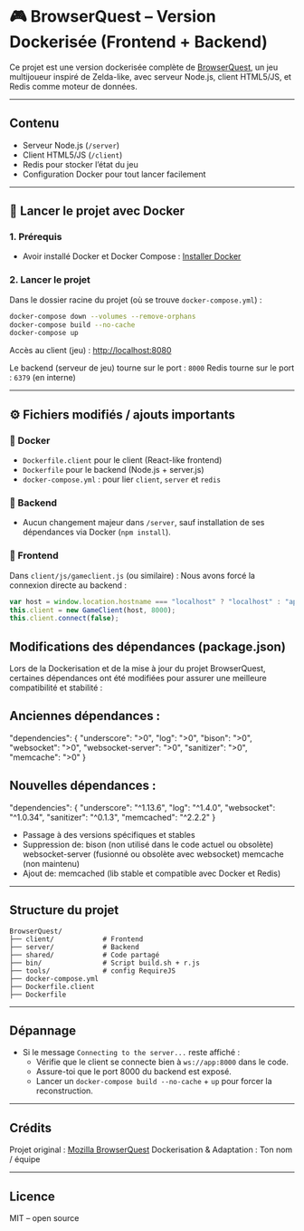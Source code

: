 
# 🎮 BrowserQuest – Version Dockerisée (Frontend + Backend)

Ce projet est une version dockerisée complète de [BrowserQuest](https://github.com/mozilla/BrowserQuest), un jeu multijoueur inspiré de Zelda-like, avec serveur Node.js, client HTML5/JS, et Redis comme moteur de données.

---

## Contenu

- Serveur Node.js (`/server`)
- Client HTML5/JS (`/client`)
- Redis pour stocker l’état du jeu
- Configuration Docker pour tout lancer facilement

---

## 🐳 Lancer le projet avec Docker

### 1. Prérequis

- Avoir installé Docker et Docker Compose :
   [Installer Docker](https://docs.docker.com/get-docker/)

### 2. Lancer le projet

Dans le dossier racine du projet (où se trouve `docker-compose.yml`) :

```bash
docker-compose down --volumes --remove-orphans
docker-compose build --no-cache
docker-compose up
```

Accès au client (jeu) :
[http://localhost:8080](http://localhost:8080)

Le backend (serveur de jeu) tourne sur le port : `8000`
Redis tourne sur le port : `6379` (en interne)

---

## ⚙️ Fichiers modifiés / ajouts importants

### 🔧 Docker

- `Dockerfile.client` pour le client (React-like frontend)
- `Dockerfile` pour le backend (Node.js + server.js)
- `docker-compose.yml` : pour lier `client`, `server` et `redis`

### 🔧 Backend

- Aucun changement majeur dans `/server`, sauf installation de ses dépendances via Docker (`npm install`).

### 🔧 Frontend

Dans `client/js/gameclient.js` (ou similaire) :
Nous avons forcé la connexion directe au backend :

```js
var host = window.location.hostname === "localhost" ? "localhost" : "app";
this.client = new GameClient(host, 8000);
this.client.connect(false);
```

## Modifications des dépendances (package.json)
Lors de la Dockerisation et de la mise à jour du projet BrowserQuest, certaines dépendances ont été modifiées pour assurer une meilleure compatibilité et stabilité :

## Anciennes dépendances :

"dependencies": {
  "underscore": ">0",
  "log": ">0",
  "bison": ">0",
  "websocket": ">0",
  "websocket-server": ">0",
  "sanitizer": ">0",
  "memcache": ">0"
}

## Nouvelles dépendances :

"dependencies": {
  "underscore": "^1.13.6",
  "log": "^1.4.0",
  "websocket": "^1.0.34",
  "sanitizer": "^0.1.3",
  "memcached": "^2.2.2"
}

- Passage à des versions spécifiques et stables
- Suppression de:
    bison (non utilisé dans le code actuel ou obsolète)
    websocket-server (fusionné ou obsolète avec websocket)
    memcache (non maintenu)
- Ajout de:
    memcached (lib stable et compatible avec Docker et Redis)

---

## Structure du projet

```
BrowserQuest/
├── client/            # Frontend
├── server/            # Backend
├── shared/            # Code partagé
├── bin/               # Script build.sh + r.js
├── tools/             # config RequireJS
├── docker-compose.yml
├── Dockerfile.client
├── Dockerfile
```

---

## Dépannage

- Si le message `Connecting to the server...` reste affiché :
  - Vérifie que le client se connecte bien à `ws://app:8000` dans le code.
  - Assure-toi que le port 8000 du backend est exposé.
  - Lancer un `docker-compose build --no-cache` + `up` pour forcer la reconstruction.

---

## Crédits

Projet original : [Mozilla BrowserQuest](https://github.com/mozilla/BrowserQuest)
Dockerisation & Adaptation : Ton nom / équipe

---

## Licence

MIT – open source
